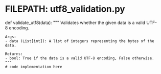 # FILEPATH: utf8_validation.py

def validate_utf8(data):
    """
    Validates whether the given data is a valid UTF-8 encoding.

    Args:
    - data (List[int]): A list of integers representing the bytes of the data.

    Returns:
    - bool: True if the data is a valid UTF-8 encoding, False otherwise.
    """
    # code implementation here
